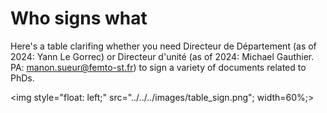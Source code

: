 # Who signs what

Here's a table clarifing whether you need Directeur de Département (as of 2024: Yann Le Gorrec) or Directeur d'unité (as of 2024: Michael Gauthier. PA: manon.sueur@femto-st.fr) to sign a variety of documents related to PhDs. 

<img style="float: left;" src="../../../images/table_sign.png"; width=60%;>